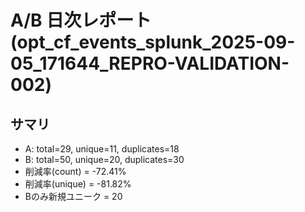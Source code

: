 # A/B 日次レポート (opt_cf_events_splunk_2025-09-05_171644_REPRO-VALIDATION-002)

## サマリ
- A: total=29, unique=11, duplicates=18
- B: total=50, unique=20, duplicates=30
- 削減率(count) = -72.41%
- 削減率(unique) = -81.82%
- Bのみ新規ユニーク = 20